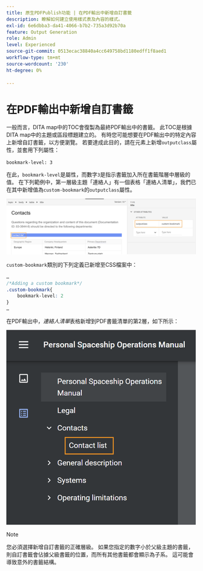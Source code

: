```yaml
---
title: 原生PDFPublish功能 | 在PDF輸出中新增自訂書籤
description: 瞭解如何建立使用樣式表及內容的樣式。
exl-id: 6e6dbba3-da41-4066-b7b2-735a3d92b70a
feature: Output Generation
role: Admin
level: Experienced
source-git-commit: 0513ecac38840a4cc649758bd1180edff1f8aed1
workflow-type: tm+mt
source-wordcount: '230'
ht-degree: 0%

---
```


# 在PDF輸出中新增自訂書籤

一般而言，DITA map中的TOC會復製為最終PDF輸出中的書籤。 此TOC是根據DITA map中的主題或區段標題建立的。 有時您可能想要在PDF輸出中的特定內容上新增自訂書籤，以方便瀏覽。 若要達成此目的，請在元素上新增`outputclass`屬性，並套用下列屬性：

`bookmark-level: 3`

在此，`bookmark-level`是屬性，而數字`3`是指示書籤加入所在書籤階層中層級的值。 在下列範例中，第一層級主題「連絡人」有一個表格「連絡人清單」，我們已在其中新增值為`custom-bookmark`的`outputclass`屬性。


<img src="./assets/custom-bookmark-attribute.png" width="500">

`custom-bookmark`類別的下列定義已新增至CSS檔案中：

```css
…
/*Adding a custom bookmark*/
.custom-bookmark{
    bookmark-level: 2
}
…
```

在PDF輸出中，*連絡人清單*&#x200B;表格新增到PDF書籤清單的第2層，如下所示：

<img src="./assets/custom-bookmark-in-pdf-output.png" width="500">

>[!NOTE]
>
>您必須選擇新增自訂書籤的正確層級。 如果您指定的數字小於父級主題的書籤，則自訂書籤會佔據父級書籤的位置，而所有其他書籤都會顯示為子系。 這可能會導致意外的書籤結構。
